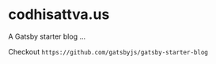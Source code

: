 # codhisattva.us

A Gatsby starter blog ...

Checkout `https://github.com/gatsbyjs/gatsby-starter-blog`
